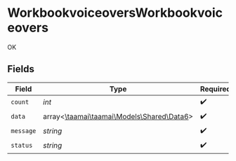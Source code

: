 # WorkbookvoiceoversWorkbookvoiceovers

OK


## Fields

| Field                                                                     | Type                                                                      | Required                                                                  | Description                                                               |
| ------------------------------------------------------------------------- | ------------------------------------------------------------------------- | ------------------------------------------------------------------------- | ------------------------------------------------------------------------- |
| `count`                                                                   | *int*                                                                     | :heavy_check_mark:                                                        | N/A                                                                       |
| `data`                                                                    | array<[\taamai\taamai\Models\Shared\Data6](../../Models/Shared/Data6.md)> | :heavy_check_mark:                                                        | N/A                                                                       |
| `message`                                                                 | *string*                                                                  | :heavy_check_mark:                                                        | N/A                                                                       |
| `status`                                                                  | *string*                                                                  | :heavy_check_mark:                                                        | N/A                                                                       |